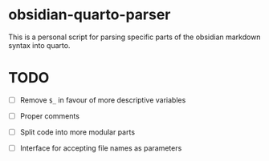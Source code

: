 # obsidian-quarto-parser

This is a personal script for parsing specific parts of the obsidian markdown syntax into quarto.

# TODO

- [ ] Remove `$_` in favour of more descriptive variables
- [ ] Proper comments
- [ ] Split code into more modular parts
- [ ] Interface for accepting file names as parameters

